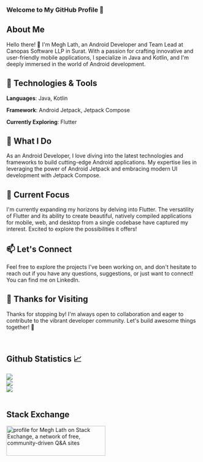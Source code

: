 ### Welcome to My GitHub Profile 👋

## About Me

Hello there! 👋 I'm Megh Lath, an Android Developer and Team Lead at Canopas Software LLP in Surat. With a passion for crafting innovative and user-friendly mobile applications, I specialize in Java and Kotlin, and I'm deeply immersed in the world of Android development.

## 🔧 Technologies & Tools

**Languages**: Java, Kotlin

**Framework**: Android Jetpack, Jetpack Compose

**Currently Exploring**: Flutter

## 🚀 What I Do
As an Android Developer, I love diving into the latest technologies and frameworks to build cutting-edge Android applications. My expertise lies in leveraging the power of Android Jetpack and embracing modern UI development with Jetpack Compose.

## 🌱 Current Focus
I'm currently expanding my horizons by delving into Flutter. The versatility of Flutter and its ability to create beautiful, natively compiled applications for mobile, web, and desktop from a single codebase have captured my interest. Excited to explore the possibilities it offers!

## 📫 Let's Connect
Feel free to explore the projects I've been working on, and don't hesitate to reach out if you have any questions, suggestions, or just want to connect! You can find me on LinkedIn.

## 🌟 Thanks for Visiting
Thanks for stopping by! I'm always open to collaboration and eager to contribute to the vibrant developer community. Let's build awesome things together! 🚀




<br/>
<h2> Github Statistics 📈</h2>
 
<a href="https://github.com/anuraghazra/github-readme-stats">
  <img align="center" src="https://github-readme-stats.vercel.app/api?username=megh-lath&theme=dark&hide_border=true&show_icons=true" />
</a>
<br/>
<a href="https://github.com/anuraghazra/github-readme-stats">
  <img align="center" src="https://github-readme-stats.vercel.app/api/top-langs/?username=megh-lath&layout=compact&theme=dark&hide_border=true&show_icons=true" />
</a>
<br/>
<a href="https://github.com/anuraghazra/github-readme-stats">
  <img align="center" src="http://github-readme-streak-stats.herokuapp.com?user=megh-lath&theme=dark&hide_border=true&date_format=M%20j%5B%2C%20Y%5D&show_icons=true" />
</a><br><br>


## Stack Exchange
<a href="https://stackexchange.com/users/25403255"><img src="https://stackexchange.com/users/flair/25403255.png" width="258" height="78" alt="profile for Megh Lath on Stack Exchange, a network of free, community-driven Q&amp;A sites" title="profile for Megh Lath on Stack Exchange, a network of free, community-driven Q&amp;A sites"></a>

